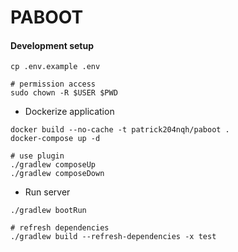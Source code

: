 # PABOOT

#### Development setup
```
cp .env.example .env

# permission access
sudo chown -R $USER $PWD
```

- Dockerize application
```
docker build --no-cache -t patrick204nqh/paboot .
docker-compose up -d

# use plugin
./gradlew composeUp
./gradlew composeDown
```

- Run server
```
./gradlew bootRun 

# refresh dependencies
./gradlew build --refresh-dependencies -x test
```